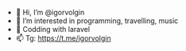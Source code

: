 - 👋 Hi, I’m @igorvolgin
- 👀 I’m interested in programming, travelling, music
- 🌱 Codding with laravel
- 📫 Tg: https://t.me/igorvolgin

